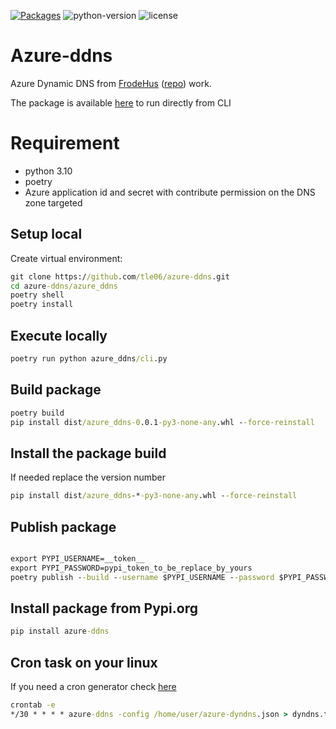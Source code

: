 [![Packages](https://img.shields.io/badge/packages-latest-blue.svg)](https://pypi.org/project/azure-ddns/)
![python-version](https://img.shields.io/pypi/pyversions/azure-ddns)
![license](https://img.shields.io/github/license/tle06/azure-ddns)



# Azure-ddns
Azure Dynamic DNS from [FrodeHus](https://www.frodehus.dev/azure-dyndns/) ([repo](https://github.com/FrodeHus/azure-dyndns)) work.

The package is available [here](https://pypi.org/project/azure-ddns/) to run directly from CLI


# Requirement

- python 3.10
- poetry
- Azure application id and secret with contribute permission on the DNS zone targeted

## Setup local

Create virtual environment:

``` cmd
git clone https://github.com/tle06/azure-ddns.git
cd azure-ddns/azure_ddns
poetry shell
poetry install
```

## Execute locally

``` cmd
poetry run python azure_ddns/cli.py
```

## Build package

``` cmd
poetry build
pip install dist/azure_ddns-0.0.1-py3-none-any.whl --force-reinstall
```
## Install the package build

If needed replace the version number

``` cmd
pip install dist/azure_ddns-*-py3-none-any.whl --force-reinstall
```

## Publish package

``` cmd

export PYPI_USERNAME=__token__
export PYPI_PASSWORD=pypi_token_to_be_replace_by_yours
poetry publish --build --username $PYPI_USERNAME --password $PYPI_PASSWORD
```

## Install package from Pypi.org

```cmd
pip install azure-ddns
```

## Cron task on your linux

If you need a cron generator check [here](https://crontab.guru/)

```cmd
crontab -e
*/30 * * * * azure-ddns -config /home/user/azure-dyndns.json > dyndns.txt
```